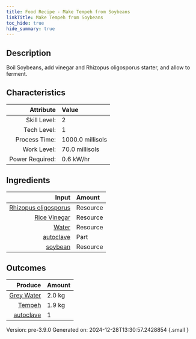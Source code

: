 ```yaml
---
title: Food Recipe - Make Tempeh from Soybeans
linkTitle: Make Tempeh from Soybeans
toc_hide: true
hide_summary: true
---
```


## Description
 Boil Soybeans, add vinegar and Rhizopus oligosporus starter, and&#10;&#9;&#9;&#9;allow to ferment.

## Characteristics

| Attribute      | Value |
|--------:|:------|
|Skill Level:|2|
|Tech Level:|1|
|Process Time:|1000.0 millisols|
|Work Level:|70.0 millisols|
|Power Required:|0.6 kW/hr|

## Ingredients

| Input      | Amount |
|--------:|:------|
|[Rhizopus oligosporus](/docs/definitions/resource/rhizopus-oligosporus)|Resource|0.0023 kg|
|[Rice Vinegar](/docs/definitions/resource/rice-vinegar)|Resource|0.138 kg|
|[Water](/docs/definitions/resource/water)|Resource|3.5 kg|
|[autoclave](/docs/definitions/part/autoclave)|Part|1|
|[soybean](/docs/definitions/resource/soybean)|Resource|1.0 kg|

## Outcomes


| Produce      | Amount |
|--------:|:------|
|[Grey Water](/docs/definitions/resource/grey-water)|2.0 kg|
|[Tempeh](/docs/definitions/resource/tempeh)|1.9 kg|
|[autoclave](/docs/definitions/part/autoclave)|1|


Version: pre-3.9.0 Generated on: 2024-12-28T13:30:57.2428854
{.small }

